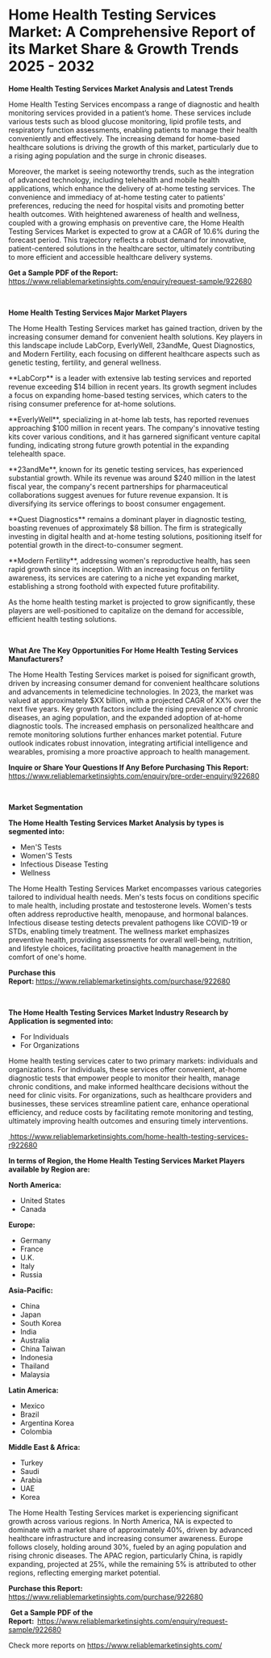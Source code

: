 <p><h1>Home Health Testing Services Market: A Comprehensive Report of its Market Share & Growth Trends 2025 - 2032</h1></p><p><strong>Home Health Testing Services Market Analysis and Latest Trends</strong></p>
<p><p>Home Health Testing Services encompass a range of diagnostic and health monitoring services provided in a patient’s home. These services include various tests such as blood glucose monitoring, lipid profile tests, and respiratory function assessments, enabling patients to manage their health conveniently and effectively. The increasing demand for home-based healthcare solutions is driving the growth of this market, particularly due to a rising aging population and the surge in chronic diseases.</p><p>Moreover, the market is seeing noteworthy trends, such as the integration of advanced technology, including telehealth and mobile health applications, which enhance the delivery of at-home testing services. The convenience and immediacy of at-home testing cater to patients' preferences, reducing the need for hospital visits and promoting better health outcomes. With heightened awareness of health and wellness, coupled with a growing emphasis on preventive care, the Home Health Testing Services Market is expected to grow at a CAGR of 10.6% during the forecast period. This trajectory reflects a robust demand for innovative, patient-centered solutions in the healthcare sector, ultimately contributing to more efficient and accessible healthcare delivery systems.</p></p>
<p><strong>Get a Sample PDF of the Report:&nbsp;</strong> <a href="https://www.reliablemarketinsights.com/enquiry/request-sample/922680?utm_campaign=2197&utm_medium=2&utm_source=Github&utm_content=ia&utm_term=07032025&utm_id=home-health-testing-services">https://www.reliablemarketinsights.com/enquiry/request-sample/922680</a></p>
<p>&nbsp;</p>
<p><strong>Home Health Testing Services Major Market Players</strong></p>
<p><p>The Home Health Testing Services market has gained traction, driven by the increasing consumer demand for convenient health solutions. Key players in this landscape include LabCorp, EverlyWell, 23andMe, Quest Diagnostics, and Modern Fertility, each focusing on different healthcare aspects such as genetic testing, fertility, and general wellness.</p><p>**LabCorp** is a leader with extensive lab testing services and reported revenue exceeding $14 billion in recent years. Its growth segment includes a focus on expanding home-based testing services, which caters to the rising consumer preference for at-home solutions.</p><p>**EverlyWell**, specializing in at-home lab tests, has reported revenues approaching $100 million in recent years. The company's innovative testing kits cover various conditions, and it has garnered significant venture capital funding, indicating strong future growth potential in the expanding telehealth space.</p><p>**23andMe**, known for its genetic testing services, has experienced substantial growth. While its revenue was around $240 million in the latest fiscal year, the company's recent partnerships for pharmaceutical collaborations suggest avenues for future revenue expansion. It is diversifying its service offerings to boost consumer engagement.</p><p>**Quest Diagnostics** remains a dominant player in diagnostic testing, boasting revenues of approximately $8 billion. The firm is strategically investing in digital health and at-home testing solutions, positioning itself for potential growth in the direct-to-consumer segment.</p><p>**Modern Fertility**, addressing women's reproductive health, has seen rapid growth since its inception. With an increasing focus on fertility awareness, its services are catering to a niche yet expanding market, establishing a strong foothold with expected future profitability. </p><p>As the home health testing market is projected to grow significantly, these players are well-positioned to capitalize on the demand for accessible, efficient health testing solutions.</p></p>
<p>&nbsp;</p>
<p><strong>What Are The Key Opportunities For Home Health Testing Services Manufacturers?</strong></p>
<p><p>The Home Health Testing Services market is poised for significant growth, driven by increasing consumer demand for convenient healthcare solutions and advancements in telemedicine technologies. In 2023, the market was valued at approximately $XX billion, with a projected CAGR of XX% over the next five years. Key growth factors include the rising prevalence of chronic diseases, an aging population, and the expanded adoption of at-home diagnostic tools. The increased emphasis on personalized healthcare and remote monitoring solutions further enhances market potential. Future outlook indicates robust innovation, integrating artificial intelligence and wearables, promising a more proactive approach to health management.</p></p>
<p><strong>Inquire or Share Your Questions If Any Before Purchasing This Report:</strong> <a href="https://www.reliablemarketinsights.com/enquiry/pre-order-enquiry/922680?utm_campaign=2197&utm_medium=2&utm_source=Github&utm_content=ia&utm_term=07032025&utm_id=home-health-testing-services">https://www.reliablemarketinsights.com/enquiry/pre-order-enquiry/922680</a></p>
<p>&nbsp;</p>
<p><strong>Market Segmentation</strong></p>
<p><strong>The Home Health Testing Services Market Analysis by types is segmented into:</strong></p>
<p><ul><li>Men'S Tests</li><li>Women'S Tests</li><li>Infectious Disease Testing</li><li>Wellness</li></ul></p>
<p><p>The Home Health Testing Services Market encompasses various categories tailored to individual health needs. Men's tests focus on conditions specific to male health, including prostate and testosterone levels. Women's tests often address reproductive health, menopause, and hormonal balances. Infectious disease testing detects prevalent pathogens like COVID-19 or STDs, enabling timely treatment. The wellness market emphasizes preventive health, providing assessments for overall well-being, nutrition, and lifestyle choices, facilitating proactive health management in the comfort of one's home.</p></p>
<p><strong>Purchase this Report:&nbsp;</strong><a href="https://www.reliablemarketinsights.com/purchase/922680?utm_campaign=2197&utm_medium=2&utm_source=Github&utm_content=ia&utm_term=07032025&utm_id=home-health-testing-services">https://www.reliablemarketinsights.com/purchase/922680</a></p>
<p>&nbsp;</p>
<p><strong>The Home Health Testing Services Market Industry Research by Application is segmented into:</strong></p>
<p><ul><li>For Individuals</li><li>For Organizations</li></ul></p>
<p><p>Home health testing services cater to two primary markets: individuals and organizations. For individuals, these services offer convenient, at-home diagnostic tests that empower people to monitor their health, manage chronic conditions, and make informed healthcare decisions without the need for clinic visits. For organizations, such as healthcare providers and businesses, these services streamline patient care, enhance operational efficiency, and reduce costs by facilitating remote monitoring and testing, ultimately improving health outcomes and ensuring timely interventions.</p></p>
<p><a href="https://www.reliablemarketinsights.com/home-health-testing-services-r922680?utm_campaign=2197&utm_medium=2&utm_source=Github&utm_content=ia&utm_term=07032025&utm_id=home-health-testing-services">&nbsp;https://www.reliablemarketinsights.com/home-health-testing-services-r922680</a></p>
<p><strong>In terms of Region, the Home Health Testing Services Market Players available by Region are:</strong></p>
<p>
    <p> <strong> North America: </strong>
        <ul>
            <li>United States</li>
            <li>Canada</li>
        </ul>
        </p> 
    <p> <strong> Europe: </strong>
        <ul>
            <li>Germany</li>
            <li>France</li>
            <li>U.K.</li>
            <li>Italy</li>
            <li>Russia</li>
        </ul>
        </p> 
    <p> <strong> Asia-Pacific: </strong>
        <ul>
            <li>China</li>
            <li>Japan</li>
            <li>South Korea</li>
            <li>India</li>
            <li>Australia</li>
            <li>China Taiwan</li>
            <li>Indonesia</li>
            <li>Thailand</li>
            <li>Malaysia</li>
        </ul>
        </p> 
    <p> <strong> Latin America: </strong>
        <ul>
            <li>Mexico</li>
            <li>Brazil</li>
            <li>Argentina Korea</li>
            <li>Colombia</li>
        </ul>
        </p> 
    <p> <strong> Middle East & Africa: </strong>
        <ul>
            <li>Turkey</li>
            <li>Saudi</li>
            <li>Arabia</li>
            <li>UAE</li>
            <li>Korea</li>
        </ul>
    </p>
    </p>
<p><p>The Home Health Testing Services market is experiencing significant growth across various regions. In North America, NA is expected to dominate with a market share of approximately 40%, driven by advanced healthcare infrastructure and increasing consumer awareness. Europe follows closely, holding around 30%, fueled by an aging population and rising chronic diseases. The APAC region, particularly China, is rapidly expanding, projected at 25%, while the remaining 5% is attributed to other regions, reflecting emerging market potential.</p></p>
<p><strong>Purchase this Report: </strong><a href="https://www.reliablemarketinsights.com/purchase/922680?utm_campaign=2197&utm_medium=2&utm_source=Github&utm_content=ia&utm_term=07032025&utm_id=home-health-testing-services">https://www.reliablemarketinsights.com/purchase/922680</a></p>
<p>&nbsp;<strong>Get a Sample PDF of the Report:&nbsp;&nbsp;</strong><a href="https://www.reliablemarketinsights.com/enquiry/request-sample/922680?utm_campaign=2197&utm_medium=2&utm_source=Github&utm_content=ia&utm_term=07032025&utm_id=home-health-testing-services">https://www.reliablemarketinsights.com/enquiry/request-sample/922680</a></p>
<p><strong></strong></p>
<p>Check more reports on <a href="https://www.reliablemarketinsights.com/?utm_campaign=2197&utm_medium=2&utm_source=Github&utm_content=ia&utm_term=07032025&utm_id=home-health-testing-services">https://www.reliablemarketinsights.com/</a></p>